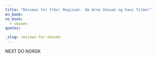 ```yaml
---
title: "Reviews for Yrke: Regissør. Om Arne Skouen og hans filmer"
en_book:
no_book:
  - skouen
quotes:

_slug: reviews-for-skouen
---
```


NEXT DO NORSK
